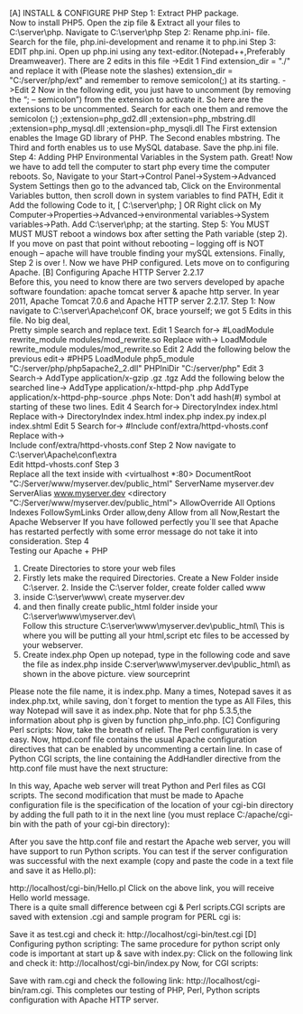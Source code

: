 [A] INSTALL & CONFIGURE PHP 
Step 1: 
Extract PHP package.  
Now to install PHP5. 
Open the zip file & Extract all your files to C:\server\php. Navigate to C:\server\php Step 2: 
Rename php.ini- file. Search for the file, php.ini-development and rename it to php.ini Step 3: 
EDIT php.ini. Open up php.ini using any text-editor.(Notepad++,Preferably Dreamweaver).  There are 2 edits in this file 
->Edit 1 
Find extension_dir = "./" and replace it with (Please note the slashes) 
extension_dir = "C:/server/php/ext" and remember to remove semicolon(;) at its starting. ->Edit 2 
Now in the following edit, you just have to uncomment (by removing the “; – semicolon”) from the extension to activate it. So here are the extensions to be uncommented. Search for each one them and remove the semicolon (;) 
;extension=php_gd2.dll 
;extension=php_mbstring.dll 
;extension=php_mysql.dll 
;extension=php_mysqli.dll 
The First extension enables the Image GD library of PHP. The Second enables mbstring. The Third and forth enables us to use MySQL database. 
Save the php.ini file. 
Step 4: 
Adding PHP Environmental Variables in the System path. 
Great! Now we have to add tell the computer to start php every time the computer reboots.
 So, Navigate to your Start->Control Panel->System->Advanced System Settings then go to the advanced tab, Click on the Environmental Variables button, then scroll down in system variables to find PATH, Edit it Add the following Code to it, [ C:\server\php; ] 
 OR 
 Right click on My Computer->Properties->Advanced->environmental variables->System variables->Path. Add C:\server\php; at the starting. 
Step 5: 
 You MUST MUST MUST reboot a windows box after setting the Path variable (step 2). If you move on past that point without rebooting – logging off is NOT enough – apache will have trouble finding your mySQL extensions. 
Finally, Step 2 is over !. Now we have PHP configured. Lets move on to configuring Apache.  [B] Configuring Apache HTTP Server 2.2.17  
 Before this, you need to know there are two servers developed by apache software foundation: apache tomcat server & apache http server. In year 2011, 
Apache Tomcat 7.0.6 and Apache HTTP server 2.2.17. 
Step 1: 
Now navigate to C:\server\Apache\conf 
 OK, brace yourself; we got 5 Edits in this file. No big deal,  
Pretty simple search and replace text. 
 Edit 1 
 Search for-> 
 #LoadModule rewrite_module modules/mod_rewrite.so 
 Replace with-> 
 LoadModule rewrite_module modules/mod_rewrite.so 
 Edit 2 
 Add the following below the previous edit-> 
 #PHP5 
 LoadModule php5_module "C:/server/php/php5apache2_2.dll" 
 PHPIniDir "C:/server/php"
Edit 3 
 Search-> 
 AddType application/x-gzip .gz .tgz 
 Add the following below the searched line-> 
 AddType application/x-httpd-php .php 
 AddType application/x-httpd-php-source .phps 
 Note: Don't add hash(#) symbol at starting of these two lines.  Edit 4 
 Search for-> 
 DirectoryIndex index.html 
 Replace with-> 
 DirectoryIndex index.html index.php index.py index.pl index.shtml  Edit 5 
 Search for-> 
 #Include conf/extra/httpd-vhosts.conf 
Replace with->  
 Include conf/extra/httpd-vhosts.conf 
 Step 2 
 Now navigate to C:\server\Apache\conf\extra  
 Edit httpd-vhosts.conf 
 Step 3  
 Replace all the text inside with 
 <virtualhost *:80> 
 DocumentRoot "C:/Server/www/myserver.dev/public_html"  ServerName myserver.dev 
 ServerAlias www.myserver.dev 
 <directory "C:/Server/www/myserver.dev/public_html">  AllowOverride All 
 Options Indexes FollowSymLinks 
 Order allow,deny 
 Allow from all 
 </directory>
 </virtualhost> 
 Now,Restart the Apache Webserver 
 If you have followed perfectly you`ll see that Apache has restarted perfectly with some error message do not take it into consideration. 
 Step 4  
Testing our Apache + PHP 
 1. Create Directories to store your web files 
 1. Firstly lets make the required Directories. Create a New Folder inside C:\server.  2. Inside the C:\server folder, create folder called www 
 3. inside C:\server\www\ create myserver.dev 
 4. and then finally create public_html folder inside your C:\server\www\myserver.dev\  
 Follow this structure C:\server\www\myserver.dev\public_html\ 
 This is where you will be putting all your html,script etc files to be accessed by your webserver. 
 2. Create index.php 
 Open up notepad, type in the following code and save the file as index.php inside   C\:server\www\myserver.dev\public_html\ as shown in the above picture.  view sourceprint 

Please note the file name, it is index.php. Many a times, Notepad saves it as index.php.txt, while saving, don`t forget to mention the type as All Files, this way Notepad will save it as index.php.  Note that for php 5.3.5,the information about php is given by function php_info.php. 
[C] Configuring Perl scripts: 
 Now, take the breath of relief. The Perl configuration is very easy. Now, httpd.conf file contains the usual Apache configuration directives that can be enabled by uncommenting a certain line. In case of Python CGI scripts, the line containing the AddHandler directive from the http.conf file must have the next structure:

  
 In this way, Apache web server will treat Python and Perl files as CGI scripts. The second modification that must be made to Apache configuration file is the specification of the location of your cgi-bin directory by adding the full path to it in the next line (you must replace C:/apache/cgi-bin with the path of your cgi-bin directory): 

 After you save the http.conf file and restart the Apache web server, you will have support to run Python scripts. You can test if the server configuration was successful with the next example (copy and paste the code in a text file and save it as Hello.pl): 

http://localhost/cgi-bin/Hello.pl 
 Click on the above link, you will receive Hello world message.  
 There is a quite small difference between cgi & Perl scripts.CGI scripts are saved with extension .cgi and sample program for PERL cgi is: 

 Save it as test.cgi and check it: 
http://localhost/cgi-bin/test.cgi 
[D] Configuring python scripting: 
 The same procedure for python script only code is important at start up & save with index.py: 
 Click on the following link and check it:
http://localhost/cgi-bin/index.py 
Now, for CGI scripts: 

 Save with ram.cgi and check the following link: 
http://localhost/cgi-bin/ram.cgi. 
This completes our testing of PHP, Perl, Python scripts configuration with Apache HTTP server.   
  
  
  
 

